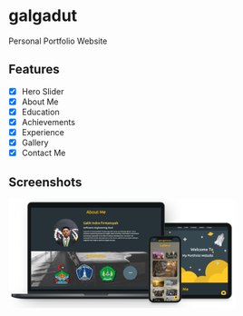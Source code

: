 # galgadut
Personal Portfolio Website

 ## Features
- [x] Hero Slider
- [x] About Me
- [x] Education
- [x] Achievements
- [x] Experience
- [x] Gallery
- [x] Contact Me

## Screenshots
<img src="https://github.com/galihif/galgadut/blob/master/device.png?raw=true"
     alt="Home Screen"
     style="float: left; margin-right: 10px;"
     width="400" />

